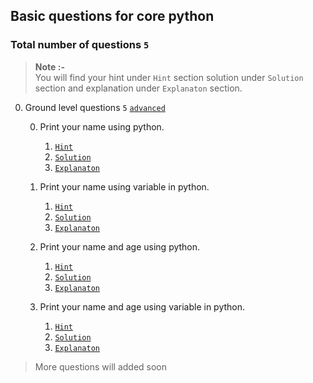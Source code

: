 ## Basic questions for core python

### Total number of questions `5`
> **Note :-**
><br>
> You will find your hint under `Hint` section solution under `Solution` section and explanation under `Explanaton` section.

0. Ground level questions `5` [`advanced`]()

    0. Print your name using python.
    
        1. [`Hint`]()
        2. [`Solution`]()
        3. [`Explanaton`]()
    
    0. Print your name using variable in python.
    
        1. [`Hint`]()
        2. [`Solution`]()
        3. [`Explanaton`]()
        
    0. Print your name and age using python.
    
        1. [`Hint`]()
        2. [`Solution`]()
        3. [`Explanaton`]()
        
    0. Print your name and age using variable in python.
    
        1. [`Hint`]()
        2. [`Solution`]()
        3. [`Explanaton`]()

> More questions will added soon